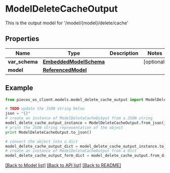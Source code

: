 # ModelDeleteCacheOutput

This is the output model for '/model/{model}/delete/cache'

## Properties

Name | Type | Description | Notes
------------ | ------------- | ------------- | -------------
**var_schema** | [**EmbeddedModelSchema**](EmbeddedModelSchema.md) |  | [optional] 
**model** | [**ReferencedModel**](ReferencedModel.md) |  | 

## Example

```python
from pieces_os_client.models.model_delete_cache_output import ModelDeleteCacheOutput

# TODO update the JSON string below
json = "{}"
# create an instance of ModelDeleteCacheOutput from a JSON string
model_delete_cache_output_instance = ModelDeleteCacheOutput.from_json(json)
# print the JSON string representation of the object
print ModelDeleteCacheOutput.to_json()

# convert the object into a dict
model_delete_cache_output_dict = model_delete_cache_output_instance.to_dict()
# create an instance of ModelDeleteCacheOutput from a dict
model_delete_cache_output_form_dict = model_delete_cache_output.from_dict(model_delete_cache_output_dict)
```
[[Back to Model list]](../README.md#documentation-for-models) [[Back to API list]](../README.md#documentation-for-api-endpoints) [[Back to README]](../README.md)


